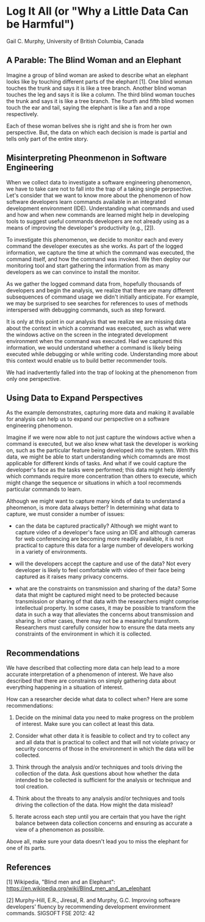 # Log It All (or "Why a Little Data Can be Harmful")

Gail C. Murphy, University of British Columbia, Canada

## A Parable: The Blind Woman and an Elephant

Imagine a group of blind woman are asked to describe what an elephant
looks like by touching different parts of the elephant [1]. One blind woman
touches the trunk and says it is like a tree branch. Another blind woman
touches the leg and says it is like a column. The third blind woman
touches the trunk and says it is like a tree branch. The fourth and
fifth blind women touch the ear and tail, saying the elephant is like a
fan and a rope respectively.

Each of these woman belives she is right and she is from her own
perspective. But, the data on which each decision is made is partial
and tells only part of the entire story. 

## Misinterpreting Pheonmenon in Software Engineering

When we collect data to investigate a software engineering phenomenon,
we have to take care not to fall into the trap of a taking single
perpsective.  Let's consider that we want to know more about the
phenomenon of how software developers learn commands available in an
integrated development environment (IDE). Understanding what commands
and used and how and when new commands are learned might help in
developing tools to suggest useful commands developers are not already
using as a means of improving the developer's productivity (e.g.,
[2]).

To investigate this phenomenon, we decide to monitor each and every
command the developer executes as she works. As part of the logged
information, we capture the time at which the command was executed,
the command itself, and how the command was invoked. We then deploy
our monitoring tool and start gathering the information from as many
developers as we can convince to install the monitor.

As we gather the logged command data from, hopefully thousands of
developers and begin the analysis, we realize that there are many
different subsequences of command usage we didn't initially
anticipate.  For example, we may be surprised to see searches for
references to uses of methods interspersed with debugging commands,
such as step forward.

It is only at this point in our analysis that we realize we are
missing data about the context in which a command was executed, such
as what were the windows active on the screen in the integrated
development environment when the command was executed. Had we captured
this information, we would understand whether a command is likely
being executed while debugging or while writing code.  Understanding
more about this context would enable us to build better recommender
tools.

We had inadvertently falled into the trap of looking at the phenomenon
from only one perspective.

## Using Data to Expand Perspectives

As the example demonstrates, capturing more data and making it
available for analysis can help us to expand our perspective on a
software engineering phenomenon.

Imagine if we were now able to not just capture the windows active
when a command is executed, but we also knew what task the developer
is working on, such as the particular feature being developed into the
system. With this data, we might be able to start understanding which
comamnds are most applicable for different kinds of tasks. And what if
we could capture the developer's face as the tasks were performed;
this data might help identify which commands require more
concentration than others to execute, which might change the sequence
or situations in which a tool recommends particular commands to learn.

Although we might want to capture many kinds of data to understand a
pheomenon, is more data always better? In determining what data to
capture, we must consider a number of issues: 

* can the data be captured practically? Although we might want to
capture video of a developer's face using an IDE and although cameras
for web conferencing are becoming more readily available, it is not
practical to capture this data for a large number of developers
working in a variety of environments.

* will the developers accept the capture and use of the data? Not every
developer is likely to feel comfortable with video of their face being
captured as it raises many privacy concerns.

* what are the constraints on transmission and sharing of the data?
Some data that might be captured might need to be protected because
transmission or sharing of that data with the researchers might
comprise intellectual property. In some cases, it may be possible
to transform the data in such a way that alleviates the concerns
about transmission and sharing. In other cases, there may not
be a meaningful transform. Researchers must carefully consider
how to ensure the data meets any constraints of the environment
in which it is collected.

## Recommendations

We have described that collecting more data can help lead to a more
accurate interpretation of a phenomenon of interest. We have also
described that there are constraints on simply gathering data
about everything happening in a situation of interest.

How can a researcher decide what data to collect when? Here are
some recommendations:

1. Decide on the minimal data you need to make progress on the problem
of interest. Make sure you can collect at least this data.

2. Consider what other data it is feasible to collect and try to
collect any and all data that is practical to collect and that will
not violate privacy or security concerns of those in the environment
in which the data will be collected.

3. Think through the analysis and/or techniques and tools driving the
collection of the data. Ask questions about how whether the data
intended to be collected is sufficient for the analysis or technique
and tool creation.

4. Think about the threats to any analysis and/or techniques and
tools driving the collection of the data. How might the
data mislead?

5. Iterate across each step until you are certain that you have
the right balance between data collection concerns and
ensuring as accurate a view of a phenomenon as possible.

Above all, make sure your data doesn't lead you to miss
the elephant for one of its parts.

## References

[1] Wikipedia, "Blind men and an Elephant": https://en.wikipedia.org/wiki/Blind_men_and_an_elephant

[2] Murphy-Hill, E.R., Jiresal, R. and Murphy, G.C. Improving software developers' fluency by recommending development environment commands. SIGSOFT FSE 2012: 42


